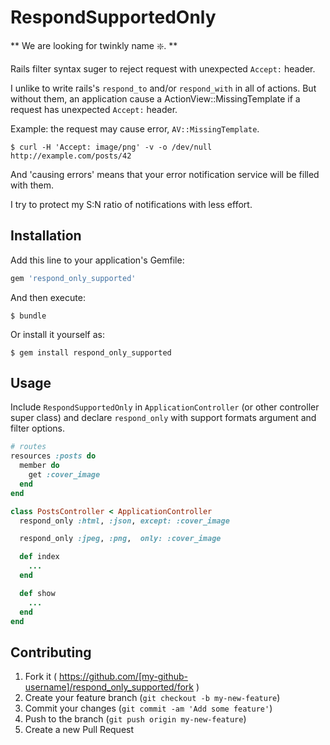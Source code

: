 # RespondSupportedOnly

** We are looking for twinkly name :sparkle:. **

Rails filter syntax suger to reject request with unexpected `Accept:` header.

I unlike to write rails's `respond_to` and/or `respond_with` in all of actions.
But without them, an application cause a ActionView::MissingTemplate if a request
has unexpected `Accept:` header.

Example: the request may cause error, `AV::MissingTemplate`.

```
$ curl -H 'Accept: image/png' -v -o /dev/null http://example.com/posts/42
```

And 'causing errors' means that your error notification service will be filled with them.

I try to protect my S:N ratio of notifications with less effort.

## Installation

Add this line to your application's Gemfile:

```ruby
gem 'respond_only_supported'
```

And then execute:

    $ bundle

Or install it yourself as:

    $ gem install respond_only_supported

## Usage

Include `RespondSupportedOnly` in `ApplicationController` (or other controller super class) and declare `respond_only` with support formats argument and filter options.

```ruby
# routes
resources :posts do
  member do
    get :cover_image
  end
end

```

```ruby
class PostsController < ApplicationController
  respond_only :html, :json, except: :cover_image

  respond_only :jpeg, :png,  only: :cover_image

  def index
    ...
  end

  def show
    ...
  end
end
```

## Contributing

1. Fork it ( https://github.com/[my-github-username]/respond_only_supported/fork )
2. Create your feature branch (`git checkout -b my-new-feature`)
3. Commit your changes (`git commit -am 'Add some feature'`)
4. Push to the branch (`git push origin my-new-feature`)
5. Create a new Pull Request
